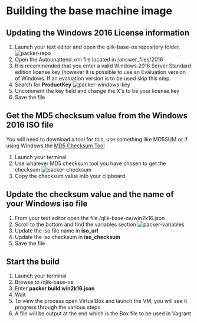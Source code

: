 # Building the base machine image

## Updating the Windows 2016 License information
1. Launch your text editor and open the qlik-base-os repository folder.
![packer-repo](../img/packer-repo.png)
2. Open the Autounattend.xml file located in /answer_files/2016
3. It is recommended that you enter a valid Windows 2016 Server Standard edition license key (however it is possible to use an Evaluation version of Windows.  If an evaluation version is to be used skip this step. 
4. Search for __ProductKey__
![packer-windows-key](../img/packer-windows-key.png)
5. Uncomment the key field and change the X's to be your license key
6. Save the file

## Get the MD5 checksum value from the Windows 2016 ISO file
You will need to download a tool for this, use something like MD5SUM or if using Windows the <a href="https://www.microsoft.com/en-au/download/details.aspx?id=11533" target="_blank">MD5 Checksum Tool</a>  

1. Launch your terminal
2. Use whatever MD5 checksum tool you have chosen to get the checksum
![packer-checksum](../img/packer-checksum.png)
3. Copy the checksum value into your clipboard

## Update the checksum value and the name of your Windows iso file
1. From your text editor open the file /qlik-base-os/win2k16.json
2. Scroll to the bottom and find the variables section
![packer-variables](../img/packer-variables.png)
3. Update the iso file name in __iso_url__
4. Update the iso checksum in __iso_checksum__
5. Save the file

## Start the build
1. Launch your terminal
2. Browse to /qlik-base-os 
3. Enter __packer build win2k16.json__
4. Wait
5. To view the process open VirtualBox and launch the VM, you will see it progress through the various steps
6. A file will be output at the end which is the Box file to be used in Vagrant 

